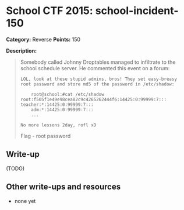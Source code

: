 # School CTF 2015: school-incident-150

**Category:** Reverse
**Points:** 150

**Description:**

> Somebody called Johnny Droptables managed to infiltrate to the school schedule server. He commented this event on a forum:
>
>     LOL, look at these stupid admins, bros! They set easy-breasy root password and store md5 of the password in /etc/shadow:
>
>         root@school:#cat /etc/shadow root:f505f1e49e98cea82c9c4265262444f6:14425:0:99999:7::: teacher:*:14425:0:99999:7:::
>         adm:*:14425:0:99999:7:::
>         ...
>
>     No more lessons 2day, rofl xD
>
> Flag - root password

## Write-up

(TODO)

## Other write-ups and resources

* none yet
